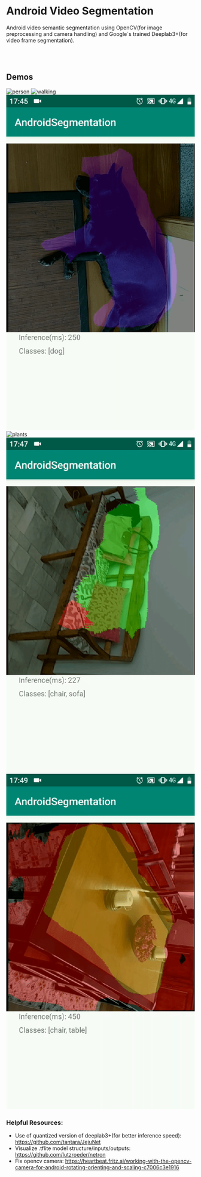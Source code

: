 # Android Video Segmentation
Android video semantic segmentation using OpenCV(for image preprocessing and camera handling) and Google´s trained Deeplab3+(for video frame segmentation).

<br></br>
## Demos
![person](Demos/person.gif)
![walking](Demos/walking.gif)
![dog](Demos/dog.gif)
![plants](Demos/plants.gif)
![sofa](Demos/sofa.gif)
![table_chairs](Demos/table_chairs.gif)

### Helpful Resources:
* Use of quantized version of deeplab3+(for better inference speed): https://github.com/tantara/JejuNet
* Visualize .tflite model structure/inputs/outputs: https://github.com/lutzroeder/netron
* Fix opencv camera: https://heartbeat.fritz.ai/working-with-the-opencv-camera-for-android-rotating-orienting-and-scaling-c7006c3e1916
